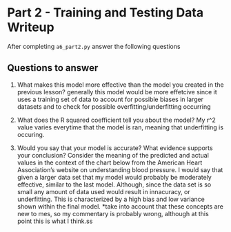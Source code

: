 # Part 2 - Training and Testing Data Writeup

After completing `a6_part2.py` answer the following questions

## Questions to answer

1. What makes this model more effective than the model you created in the previous lesson?
generally this model would be more effetcive since it uses a training set of data to account for possible biases in larger datasets and to check for possible overfitting/underfitting occurring 

2. What does the R squared coefficient tell you about the model?
My r^2 value varies everytime that the model is ran, meaning that underfitting is occuring.

3. Would you say that your model is accurate? What evidence supports your conclusion? Consider the meaning of the predicted and actual values in the context of the chart below from the American Heart Association’s website on understanding blood pressure.
I would say that given a larger data set that my model would probably be moderately effective, similar to the last model. Although, since the data set is so small any amount of data used would result in innacuracy, or underfitting. This is characterized by a high bias and low variance shown within the final model. 
*take into account that these concepts are new to mes, so my commentary is probably wrong, although at this point this is what I think.ss
